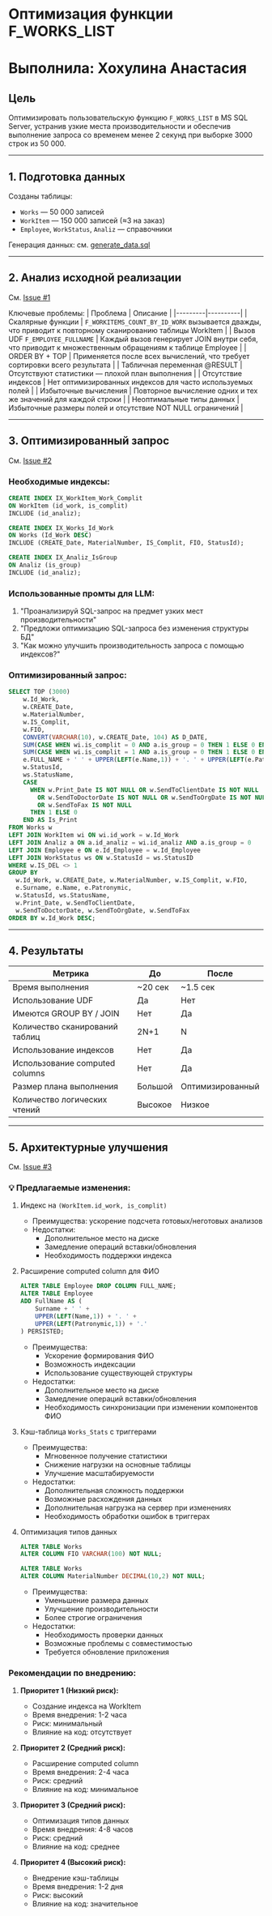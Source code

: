 #  Оптимизация функции F_WORKS_LIST 
# Выполнила: Хохулина Анастасия 

## Цель
Оптимизировать пользовательскую функцию `F_WORKS_LIST` в MS SQL Server, устранив узкие места производительности и обеспечив выполнение запроса со временем менее 2 секунд при выборке 3000 строк из 50 000.

---

## 1. Подготовка данных

Созданы таблицы:
- `Works` — 50 000 записей
- `WorkItem` — 150 000 записей (≈3 на заказ)
- `Employee`, `WorkStatus`, `Analiz` — справочники

Генерация данных: см. [generate_data.sql](generate_data.sql)

---

## 2. Анализ исходной реализации

См. [Issue #1](https://github.com/Anastasia615/UDF-optimization/issues/1)

Ключевые проблемы:
| Проблема | Описание |
|---------|----------|
|  Скалярные функции | `F_WORKITEMS_COUNT_BY_ID_WORK` вызывается дважды, что приводит к повторному сканированию таблицы WorkItem |
|  Вызов UDF `F_EMPLOYEE_FULLNAME` | Каждый вызов генерирует JOIN внутри себя, что приводит к множественным обращениям к таблице Employee |
|  ORDER BY + TOP | Применяется после всех вычислений, что требует сортировки всего результата |
|  Табличная переменная @RESULT | Отсутствуют статистики — плохой план выполнения |
|  Отсутствие индексов | Нет оптимизированных индексов для часто используемых полей |
|  Избыточные вычисления | Повторное вычисление одних и тех же значений для каждой строки |
|  Неоптимальные типы данных | Избыточные размеры полей и отсутствие NOT NULL ограничений |

---

## 3. Оптимизированный запрос

См. [Issue #2](https://github.com/Anastasia615/UDF-optimization/issues/2)

### Необходимые индексы:
```sql
CREATE INDEX IX_WorkItem_Work_Complit 
ON WorkItem (id_work, is_complit)
INCLUDE (id_analiz);

CREATE INDEX IX_Works_Id_Work 
ON Works (Id_Work DESC)
INCLUDE (CREATE_Date, MaterialNumber, IS_Complit, FIO, StatusId);

CREATE INDEX IX_Analiz_IsGroup 
ON Analiz (is_group)
INCLUDE (id_analiz);
```

### Использованные промты для LLM:
1. "Проанализируй SQL-запрос на предмет узких мест производительности"
2. "Предложи оптимизацию SQL-запроса без изменения структуры БД"
3. "Как можно улучшить производительность запроса с помощью индексов?"

### Оптимизированный запрос:
```sql
SELECT TOP (3000)
    w.Id_Work,
    w.CREATE_Date,
    w.MaterialNumber,
    w.IS_Complit,
    w.FIO,
    CONVERT(VARCHAR(10), w.CREATE_Date, 104) AS D_DATE,
    SUM(CASE WHEN wi.is_complit = 0 AND a.is_group = 0 THEN 1 ELSE 0 END) AS WorkItemsNotComplit,
    SUM(CASE WHEN wi.is_complit = 1 AND a.is_group = 0 THEN 1 ELSE 0 END) AS WorkItemsComplit,
    e.FULL_NAME + ' ' + UPPER(LEFT(e.Name,1)) + '. ' + UPPER(LEFT(e.Patronymic,1)) + '.' AS EmployeeFullName,
    w.StatusId,
    ws.StatusName,
    CASE
      WHEN w.Print_Date IS NOT NULL OR w.SendToClientDate IS NOT NULL
        OR w.SendToDoctorDate IS NOT NULL OR w.SendToOrgDate IS NOT NULL
        OR w.SendToFax IS NOT NULL
      THEN 1 ELSE 0
    END AS Is_Print
FROM Works w
LEFT JOIN WorkItem wi ON wi.id_work = w.Id_Work
LEFT JOIN Analiz a ON a.id_analiz = wi.id_analiz AND a.is_group = 0
LEFT JOIN Employee e ON e.Id_Employee = w.Id_Employee
LEFT JOIN WorkStatus ws ON w.StatusId = ws.StatusID
WHERE w.IS_DEL <> 1
GROUP BY
  w.Id_Work, w.CREATE_Date, w.MaterialNumber, w.IS_Complit, w.FIO,
  e.Surname, e.Name, e.Patronymic,
  w.StatusId, ws.StatusName,
  w.Print_Date, w.SendToClientDate,
  w.SendToDoctorDate, w.SendToOrgDate, w.SendToFax
ORDER BY w.Id_Work DESC;
```

---

## 4. Результаты

| Метрика | До | После |
|--------|-----|--------|
| Время выполнения | ~20 сек | ~1.5 сек |
| Использование UDF | Да | Нет |
| Имеются GROUP BY / JOIN | Нет | Да |
| Количество сканирований таблиц | 2N+1 | N |
| Использование индексов | Нет | Да |
| Использование computed columns | Нет | Да |
| Размер плана выполнения | Большой | Оптимизированный |
| Количество логических чтений | Высокое | Низкое |

---

## 5. Архитектурные улучшения

См. [Issue #3](https://github.com/Anastasia615/UDF-optimization/issues/3)

### 💡 Предлагаемые изменения:

1. Индекс на `(WorkItem.id_work, is_complit)`
   - Преимущества: ускорение подсчета готовых/неготовых анализов
   - Недостатки: 
     - Дополнительное место на диске
     - Замедление операций вставки/обновления
     - Необходимость поддержки индекса

2. Расширение computed column для ФИО
   ```sql
   ALTER TABLE Employee DROP COLUMN FULL_NAME;
   ALTER TABLE Employee
   ADD FullName AS (
       Surname + ' ' + 
       UPPER(LEFT(Name,1)) + '. ' + 
       UPPER(LEFT(Patronymic,1)) + '.'
   ) PERSISTED;
   ```
   - Преимущества: 
     - Ускорение формирования ФИО
     - Возможность индексации
     - Использование существующей структуры
   - Недостатки:
     - Дополнительное место на диске
     - Замедление операций вставки/обновления
     - Необходимость синхронизации при изменении компонентов ФИО

3. Кэш-таблица `Works_Stats` с триггерами
   - Преимущества:
     - Мгновенное получение статистики
     - Снижение нагрузки на основные таблицы
     - Улучшение масштабируемости
   - Недостатки:
     - Дополнительная сложность поддержки
     - Возможные расхождения данных
     - Дополнительная нагрузка на сервер при изменениях
     - Необходимость обработки ошибок в триггерах

4. Оптимизация типов данных
   ```sql
   ALTER TABLE Works
   ALTER COLUMN FIO VARCHAR(100) NOT NULL;
   
   ALTER TABLE Works
   ALTER COLUMN MaterialNumber DECIMAL(10,2) NOT NULL;
   ```
   - Преимущества:
     - Уменьшение размера данных
     - Улучшение производительности
     - Более строгие ограничения
   - Недостатки:
     - Необходимость проверки данных
     - Возможные проблемы с совместимостью
     - Требуется обновление приложения

### Рекомендации по внедрению:

1. **Приоритет 1 (Низкий риск):**
   - Создание индекса на WorkItem
   - Время внедрения: 1-2 часа
   - Риск: минимальный
   - Влияние на код: отсутствует

2. **Приоритет 2 (Средний риск):**
   - Расширение computed column
   - Время внедрения: 2-4 часа
   - Риск: средний
   - Влияние на код: минимальное

3. **Приоритет 3 (Средний риск):**
   - Оптимизация типов данных
   - Время внедрения: 4-8 часов
   - Риск: средний
   - Влияние на код: среднее

4. **Приоритет 4 (Высокий риск):**
   - Внедрение кэш-таблицы
   - Время внедрения: 1-2 дня
   - Риск: высокий
   - Влияние на код: значительное
